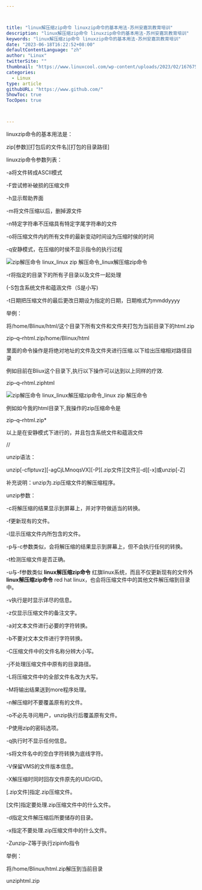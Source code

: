 ```yaml
---



title: "linux解压缩zip命令 linuxzip命令的基本用法-苏州安嘉凯教育培训"
description: "linux解压缩zip命令 linuxzip命令的基本用法-苏州安嘉凯教育培训"
keywords: "linux解压缩zip命令 linuxzip命令的基本用法-苏州安嘉凯教育培训"
date: "2023-06-18T16:22:52+08:00"
defaultContentLanguage: "zh"
author: "Linux"
twitterSite: ""
thumbnail: "https://www.linuxcool.com/wp-content/uploads/2023/02/1676757958854_0.jpg"
categories:
  - Linux
type: article
githubURL: "https://www.github.com/"
ShowToc: true
TocOpen: true



---
```


linuxzip命令的基本用法是：

zip[参数][打包后的文件名][打包的目录路径]

linuxzip命令参数列表：

-a将文件转成ASCII模式

-F尝试修补破损的压缩文件

-h显示帮助界面

-m将文件压缩以后，删掉源文件

-n特定字符串不压缩具有特定字尾字符串的文件

-o将压缩文件内的所有文件的最新变动时间设为压缩时侯的时间

-q安静模式，在压缩的时侯不显示指令的执行过程

![zip解压命令 linux_linux zip 解压命令_linux解压缩zip命令](https://www.linuxcool.com/wp-content/uploads/2023/02/1676757958854_0.jpg)

-r将指定的目录下的所有子目录以及文件一起处理

(-S包含系统文件和蕴涵文件（S是小写) 

-t日期把压缩文件的最后更改日期设为指定的日期，日期格式为mmddyyyy

举例：

将/home/Blinux/html/这个目录下所有文件和文件夹打包为当前目录下的html.zip

zip–q–rhtml.zip/home/Blinux/html

里面的命令操作是将绝对地址的文件及文件夹进行压缩.以下给出压缩相对路径目录

例如目前在Bliux这个目录下,执行以下操作可以达到以上同样的疗效.

zip–q–rhtml.ziphtml

![zip解压命令 linux_linux解压缩zip命令_linux zip 解压命令](https://www.linuxcool.com/wp-content/uploads/2023/02/1676757958854_1.png)

例如如今我的html目录下,我操作的zip压缩命令是

zip–q–rhtml.zip*

以上是在安静模式下进行的，并且包含系统文件和蕴涵文件

//

unzip语法：

unzip[-cflptuvz][-agCjLMnoqsVX][-P][.zip文件][文件][-d][-x]或unzip[-Z]

补充说明：unzip为.zip压缩文件的解压缩程序。

unzip参数：

-c将解压缩的结果显示到屏幕上，并对字符做适当的转换。

-f更新现有的文件。

-l显示压缩文件内所包含的文件。

-p与-c参数类似，会将解压缩的结果显示到屏幕上，但不会执行任何的转换。

-t检测压缩文件是否正确。

-u与-f参数类似 **linux解压缩zip命令** 红旗linux系统，而且不仅更新现有的文件外 **linux解压缩zip命令** red hat linux，也会将压缩文件中的其他文件解压缩到目录中。

-v执行是时显示详尽的信息。

-z仅显示压缩文件的备注文字。

-a对文本文件进行必要的字符转换。

-b不要对文本文件进行字符转换。

-C压缩文件中的文件名称分辨大小写。

-j不处理压缩文件中原有的目录路径。

-L将压缩文件中的全部文件名改为大写。

-M将输出结果送到more程序处理。

-n解压缩时不要覆盖原有的文件。

-o不必先寻问用户，unzip执行后覆盖原有文件。

-P使用zip的密码选项。

-q执行时不显示任何信息。

-s将文件名中的空白字符转换为底线字符。

-V保留VMS的文件版本信息。

-X解压缩时同时回存文件原先的UID/GID。

[.zip文件]指定.zip压缩文件。

[文件]指定要处理.zip压缩文件中的什么文件。

-d指定文件解压缩后所要储存的目录。

-x指定不要处理.zip压缩文件中的什么文件。

-Zunzip-Z等于执行zipinfo指令

举例：

将/home/Blinux/html.zip解压到当前目录

unziphtml.zip
